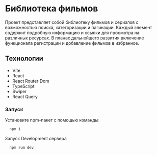 # Библиотека фильмов

Проект представляет собой библиотеку фильмов и сериалов с возможностью поиска, категоризации и пагинации. Каждый элемент содержит подробную информацию и ссылки для просмотра на различных ресурсах. В планах дальнейшего развития включение функционала регистрации и добавление фильмов в избранное.

## Технологии

- Vite
- React
- React Router Dom
- TypeScript
- Swiper
- React Query

### Запуск

Установите npm-пакет с помощью команды:

```js
  npm i
```

Запуск Development сервера

```js
  npm run dev
```
